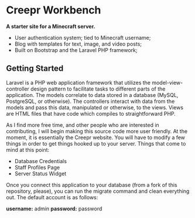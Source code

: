 Creepr Workbench
================

**A starter site for a Minecraft server.**

- User authentication system; tied to Minecraft username;
- Blog with templates for text, image, and video posts;
- Built on Bootstrap and the Laravel PHP framework;

Getting Started
---------------

Laravel is a PHP web application framework that utilizes the model-view-controller design pattern to facilitate tasks to different parts of the application. The models correlate to data stored in a database (MySQL, PostgreSQL, or otherwise). The controllers interact with data from the models and pass this data, manipulated or otherwise, to the views. Views are HTML files that have code which compiles to straightforward PHP. 

As I find more free time, and other people who are interested in contributing, I will begin making this source code more user friendly. At the moment, it is essentially the Creepr website. You will have to modify a few things in order to get things hooked up to your server. Things that come to mind at this point:

- Database Credentials
- Staff Profiles Page
- Server Status Widget

Once you connect this application to your database (from a fork of this repository, please), you can run the migrate command and clean everything out. The default account is as follows:

**username:** admin
**password:** password
